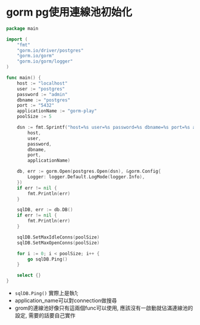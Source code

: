 # gorm pg使用連線池初始化

```go
package main

import (
	"fmt"
	"gorm.io/driver/postgres"
	"gorm.io/gorm"
	"gorm.io/gorm/logger"
)

func main() {
	host := "localhost"
	user := "postgres"
	password := "admin"
	dbname := "postgres"
	port := "5432"
	applicationName := "gorm-play"
	poolSize := 5

	dsn := fmt.Sprintf("host=%s user=%s password=%s dbname=%s port=%s application_name=%s",
		host,
		user,
		password,
		dbname,
		port,
		applicationName)

	db, err := gorm.Open(postgres.Open(dsn), &gorm.Config{
		Logger: logger.Default.LogMode(logger.Info),
	})
	if err != nil {
		fmt.Println(err)
	}

	sqlDB, err := db.DB()
	if err != nil {
		fmt.Println(err)
	}

	sqlDB.SetMaxIdleConns(poolSize)
	sqlDB.SetMaxOpenConns(poolSize)

	for i := 0; i < poolSize; i++ {
		go sqlDB.Ping()
	}

	select {}
}

```

* `sqlDB.Ping()` 實際上是執1;
* application\_name可以對connection做搜尋
* grom的連線池好像只有這兩個func可以使用, 應該沒有一啟動就佔滿連線池的設定, 需要的話要自己實作
